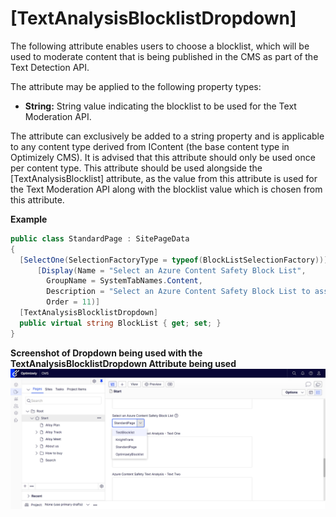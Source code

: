# [TextAnalysisBlocklistDropdown]

The following attribute enables users to choose a blocklist, which will be used to moderate content that is being published in the CMS as part of the Text Detection API.

The attribute may be applied to the following property types:

- **String:** String value indicating the blocklist to be used for the Text Moderation API.

The attribute can exclusively be added to a string property and is applicable to any content type derived from IContent (the base content type in Optimizely CMS). It is advised that this attribute should only be used once per content type. 
This attribute should be used alongside the [TextAnalysisBlocklist] attribute, as the value from this attribute is used for the Text Moderation API along with the blocklist value which is chosen from this attribute.


**Example**
``` C#
public class StandardPage : SitePageData
{
  [SelectOne(SelectionFactoryType = typeof(BlockListSelectionFactory))]
      [Display(Name = "Select an Azure Content Safety Block List",
        GroupName = SystemTabNames.Content,
        Description = "Select an Azure Content Safety Block List to associate with the page.",
        Order = 11)]
  [TextAnalysisBlocklistDropdown]
  public virtual string BlockList { get; set; }
}
```

**Screenshot of Dropdown being used with the TextAnalysisBlocklistDropdown Attribute being used**
![TextAnalysisBlocklistDropdown](/docs/Features/Images/BlockListDropdown.jpg)
